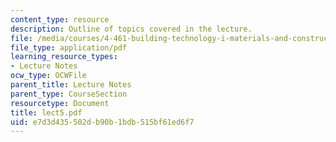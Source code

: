 ```yaml
---
content_type: resource
description: Outline of topics covered in the lecture.
file: /media/courses/4-461-building-technology-i-materials-and-construction-fall-2004/e7d3d435502db90b1bdb515bf61ed6f7_lect5.pdf
file_type: application/pdf
learning_resource_types:
- Lecture Notes
ocw_type: OCWFile
parent_title: Lecture Notes
parent_type: CourseSection
resourcetype: Document
title: lect5.pdf
uid: e7d3d435-502d-b90b-1bdb-515bf61ed6f7
---
```

